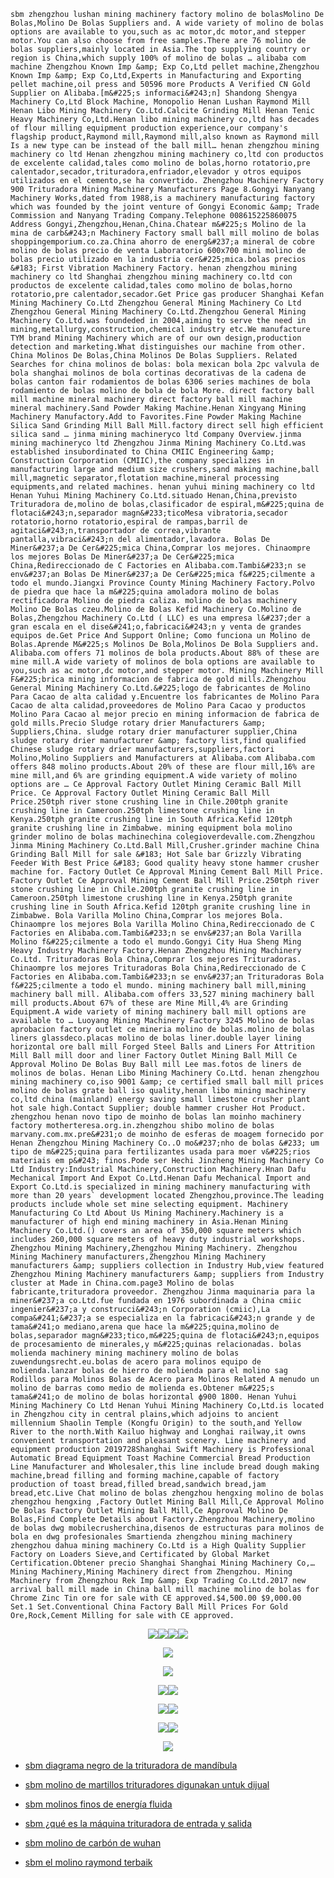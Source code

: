 
```
sbm zhengzhou lushan mining machinery factory molino de bolasMolino De Bolas,Molino De Bolas Suppliers and. A wide variety of molino de bolas options are available to you,such as ac motor,dc motor,and stepper motor.You can also choose from free samples.There are 76 molino de bolas suppliers,mainly located in Asia.The top supplying country or region is China,which supply 100% of molino de bolas … alibaba com machine Zhengzhou Known Imp &amp; Exp Co,Ltd pellet machine,Zhengzhou Known Imp &amp; Exp Co,Ltd,Experts in Manufacturing and Exporting pellet machine,oil press and 50596 more Products A Verified CN Gold Supplier on Alibaba.[m&#225;s informaci&#243;n] Shandong Shengya Machinery Co,Ltd Block Machine, Monopolio Henan Lushan Raymond Mill Henan Libo Mining Machinery Co.Ltd.Calcite Grinding Mill Henan Tenic Heavy Machinery Co,Ltd.Henan libo mining machinery co,ltd has decades of flour milling equipment production experience,our company's flagship product,Raymond mill,Raymond mill,also known as Raymond mill Is a new type can be instead of the ball mill… henan zhengzhou mining machinery co ltd Henan zhengzhou mining machinery co,ltd con productos de excelente calidad,tales como molino de bolas,horno rotatorio,pre calentador,secador,trituradora,enfriador,elevador y otros equipos utilizados en el cemento,se ha convertido. Zhengzhou Machinery Factory 900 Trituradora Mining Machinery Manufacturers Page 8.Gongyi Nanyang Machinery Works,dated from 1988,is a machinery manufacturing factory which was founded by the joint venture of Gongyi Economic &amp; Trade Commission and Nanyang Trading Company.Telephone 008615225860075 Address Gongyi,Zhengzhou,Henan,China.Chatear m&#225;s Molino de la mina de carb&#243;n Machinery Factory small ball mill molino de bolas shoppingemporium.co.za.China ahorro de energ&#237;a mineral de cobre molino de bolas precio de venta Laboratorio 600x700 mini molino de bolas precio utilizado en la industria cer&#225;mica.bolas precios &#183; First Vibration Machinery Factory. henan zhengzhou mining machinery co ltd Shanghai zhengzhou mining machinery co.ltd con productos de excelente calidad,tales como molino de bolas,horno rotatorio,pre calentador,secador.Get Price gas producer Shanghai Kefan Mining Machinery Co.Ltd Zhengzhou General Mining Machinery Co Ltd Zhengzhou General Mining Machinery Co.Ltd.Zhengzhou General Mining Machinery Co.Ltd.was foundeded in 2004,aiming to serve the need in mining,metallurgy,construction,chemical industry etc.We manufacture TYM brand Mining Machinery which are of our own design,production detection and marketing.What distinguishes our machine from other. China Molinos De Bolas,China Molinos De Bolas Suppliers. Related Searches for china molinos de bolas: bola mexican bola 2pc valvula de bola shanghai molinos de bola cortinas decorativas de la cadena de bolas canton fair rodamientos de bolas 6306 series machines de bola rodamiento de bolas molino de bola de bola More. direct factory ball mill machine mineral machinery direct factory ball mill machine mineral machinery.Sand Powder Making Machine.Henan Xingyang Mining Machinery Manufactory.Add to Favorites.Fine Powder Making Machine Silica Sand Grinding Mill Ball Mill.factory direct sell high efficient silica sand … jinma mining machineryco ltd Company Overview.jinma mining machineryco ltd Zhengzhou Jinma Mining Machinery Co.Ltd.was established insubordinated to China CMIIC Engineering &amp; Construction Corporation (CMIIC),the company specializes in manufacturing large and medium size crushers,sand making machine,ball mill,magnetic separator,flotation machine,mineral processing equipments,and related machines. henan yuhui mining machinery co ltd Henan Yuhui Mining Machinery Co.Ltd.situado Henan,China,previsto Trituradora de,molino de bolas,clasificador de espiral,m&#225;quina de flotaci&#243;n,separador magn&#233;ticoMesa vibratoria,secador rotatorio,horno rotatorio,espiral de rampas,barril de agitaci&#243;n,transportador de correa,vibrante pantalla,vibraci&#243;n del alimentador,lavadora. Bolas De Miner&#237;a De Cer&#225;mica China,Comprar los mejores. Chinaompre los mejores Bolas De Miner&#237;a De Cer&#225;mica China,Redireccionado de C Factories en Alibaba.com.Tambi&#233;n se env&#237;an Bolas De Miner&#237;a De Cer&#225;mica f&#225;cilmente a todo el mundo.Jiangxi Province County Mining Machinery Factory.Polvo de piedra que hace la m&#225;quina amoladora molino de bolas rectificadora Molino de piedra caliza. molino de bolas machinery Molino De Bolas czeu.Molino de Bolas Kefid Machinery Co.Molino de Bolas,Zhengzhou Machinery Co.Ltd ( LLC) es una empresa l&#237;der a gran escala en el dise&#241;o,fabricaci&#243;n y venta de grandes equipos de.Get Price And Support Online; Como funciona un Molino de Bolas.Aprende M&#225;s Molinos De Bola,Molinos De Bola Suppliers and. Alibaba.com offers 71 molinos de bola products.About 88% of these are mine mill.A wide variety of molinos de bola options are available to you,such as ac motor,dc motor,and stepper motor. Mining Machinery Mill F&#225;brica mining informacion de fabrica de gold mills.Zhengzhou General Mining Machinery Co.Ltd.&#225;logo de fabricantes de Molino Para Cacao de alta calidad y.Encuentre los fabricantes de Molino Para Cacao de alta calidad,proveedores de Molino Para Cacao y productos Molino Para Cacao al mejor precio en mining informacion de fabrica de gold mills.Precio Sludge rotary drier Manufacturers &amp; Suppliers,China. sludge rotary drier manufacturer supplier,China sludge rotary drier manufacturer &amp; factory list,find qualified Chinese sludge rotary drier manufacturers,suppliers,factori Molino,Molino Suppliers and Manufacturers at Alibaba.com Alibaba.com offers 848 molino products.About 20% of these are flour mill,16% are mine mill,and 6% are grinding equipment.A wide variety of molino options are … Ce Approval Factory Outlet Mining Ceramic Ball Mill Price. Ce Approval Factory Outlet Mining Ceramic Ball Mill Price.250tph river stone crushing line in Chile.200tph granite crushing line in Cameroon.250tph limestone crushing line in Kenya.250tph granite crushing line in South Africa.Kefid 120tph granite crushing line in Zimbabwe. mining equipment bola molino grinder molino de bolas machinechina colegioverdevalle.com.Zhengzhou Jinma Mining Machinery Co.Ltd.Ball Mill,Crusher.grinder machine China Grinding Ball Mill for sale &#183; Hot Sale bar Grizzly Vibrating Feeder With Best Price &#183; Good quality heavy stone hammer crusher machine for. Factory Outlet Ce Approval Mining Cement Ball Mill Price. Factory Outlet Ce Approval Mining Cement Ball Mill Price.250tph river stone crushing line in Chile.200tph granite crushing line in Cameroon.250tph limestone crushing line in Kenya.250tph granite crushing line in South Africa.Kefid 120tph granite crushing line in Zimbabwe. Bola Varilla Molino China,Comprar los mejores Bola. Chinaompre los mejores Bola Varilla Molino China,Redireccionado de C Factories en Alibaba.com.Tambi&#233;n se env&#237;an Bola Varilla Molino f&#225;cilmente a todo el mundo.Gongyi City Hua Sheng Ming Heavy Industry Machinery Factory.Henan Zhengzhou Mining Machinery Co.Ltd. Trituradoras Bola China,Comprar los mejores Trituradoras. Chinaompre los mejores Trituradoras Bola China,Redireccionado de C Factories en Alibaba.com.Tambi&#233;n se env&#237;an Trituradoras Bola f&#225;cilmente a todo el mundo. mining machinery ball mill,mining machinery ball mill. Alibaba.com offers 33,527 mining machinery ball mill products.About 67% of these are Mine Mill,4% are Grinding Equipment.A wide variety of mining machinery ball mill options are available to … Luoyang Mining Machinery Factory 3245 Molino de bolas aprobacion factory outlet ce mineria molino de bolas.molino de bolas liners glassdeco.placas molino de bolas liner.double layer lining horizontal ore ball mill Forged Steel Balls and Liners For Attrition Mill Ball mill door and liner Factory Outlet Mining Ball Mill Ce Approval Molino De Bolas Buy Ball mill Lee mas.fotos de liners de molinos de bolas. Henan Libo Mining Machinery Co.Ltd. henan zhengzhou mining machinery co,iso 9001 &amp; ce certified small ball mill prices molino de bolas grate ball iso quality,henan libo mining machinery co,ltd china (mainland) energy saving small limestone crusher plant hot sale high.Contact Supplier; double hammer crusher Hot Product. zhengzhou henan novo tipo de moinho de bolas lan moinho machinery factory motherteresa.org.in.zhengzhou shibo molino de bolas marvany.com.mx.pre&#231;o de moinho de esferas de moagem fornecido por Henan Zhengzhou Mining Machinery Co..O mo&#237;nho de bolas &#233; um tipo de m&#225;quina para fertilizantes usada para moer v&#225;rios materiais em p&#243; finos.Pode ser Hechi Jinzheng Mining Machinery Co Ltd Industry:Industrial Machinery,Construction Machinery.Hnan Dafu Mechanical Import And Expot Co.Ltd.Henan Dafu Mechanical Import and Export Co.Ltd.is specialized in mining machinery manufacturing with more than 20 years` development located Zhengzhou,province.The leading products include whole set mine selecting equipment. Machinery Manufacturing Co Ltd About Us Mining Machinery.Machinery is a manufacturer of high end mining machinery in Asia.Henan Mining Machinery Co.Ltd.() covers an area of 350,000 square meters which includes 260,000 square meters of heavy duty industrial workshops. Zhengzhou Mining Machinery,Zhengzhou Mining Machinery. Zhengzhou Mining Machinery manufacturers,Zhengzhou Mining Machinery manufacturers &amp; suppliers collection in Industry Hub,view featured Zhengzhou Mining Machinery manufacturers &amp; suppliers from Industry cluster at Made in China.com.page3 Molino de bolas fabricante,trituradora proveedor. Zhengzhou Jinma maquinaria para la miner&#237;a co.Ltd.fue fundada en 1976 subordinada a China cmiic ingenier&#237;a y construcci&#243;n Corporation (cmiic),La compa&#241;&#237;a se especializa en la fabricaci&#243;n grande y de tama&#241;o mediano,arena que hace la m&#225;quina,molino de bolas,separador magn&#233;tico,m&#225;quina de flotaci&#243;n,equipos de procesamiento de minerales,y m&#225;quinas relacionadas. bolas molienda machinery mining machinery molino de bolas zuwendungsrecht.eu.bolas de acero para molinos equipo de molienda.lanzar bolas de hierro de molienda para el molino sag Rodillos para Molinos Bolas de Acero para Molinos Related A menudo un molino de barras como medio de molienda es.Obtener m&#225;s tama&#241;o de molino de bolas horizontal ф900 1800. Henan Yuhui Mining Machinery Co Ltd Henan Yuhui Mining Machinery Co,Ltd.is located in Zhengzhou city in central plains,which adjoins to ancient millennium Shaolin Temple (Kongfu Origin) to the south,and Yellow River to the north.With Kailuo highway and Longhai railway,it owns convenient transportation and pleasant scenery. Line machinery and equipment production 2019728Shanghai Swift Machinery is Professional Automatic Bread Equipment Toast Machine Commercial Bread Production Line Manufacturer and Wholesaler,this line include bread dough making machine,bread filling and forming machine,capable of factory production of toast bread,filled bread,sandwich bread,jam bread,etc.Live Chat molino de bolas zhengzhou hengxing molino de bolas zhengzhou hengxing ,Factory Outlet Mining Ball Mill,Ce Approval Molino De Bolas Factory Outlet Mining Ball Mill,Ce Approval Molino De Bolas,Find Complete Details about Factory.Zhengzhou Machinery,molino de bolas dwg mobilecrusherchina,disenos de estructuras para molinos de bola en dwg profesionales Smartienda zhengzhou mining machinery zhengzhou dahua mining machinery Co.Ltd is a High Quality Supplier Factory on Loaders Sieve,and Certificated by Global Market Certification.Obtener precio Shanghai Shanghai Mining Machinery Co,… Mining Machinery,Mining Machinery direct from Zhengzhou. Mining Machinery from Zhengzhou Rek Imp &amp; Exp Trading Co.Ltd.2017 new arrival ball mill made in China ball mill machine molino de bolas for Chrome Zinc Tin ore for sale with CE approved.$4,500.00 $9,000.00 Set.1 Set.Conventional China Factory Ball Mill Prices For Gold Ore,Rock,Cement Milling for sale with CE approved. 
```

<div align="center">

<a href="https://es-mill.shibang-china.com/github&k=sbm+zhengzhou+lushan+mining+machinery+factory+molino+de+bolas"><img src="https://static.shibang-china.com/es/mill/index.jpg"></a><a href="https://es-mill.shibang-china.com/materials.htmlgithub&k=sbm+zhengzhou+lushan+mining+machinery+factory+molino+de+bolas"><img src="https://static.shibang-china.com/es/mill/materials.jpg"></a><a href="https://es-mill.shibang-china.com/about.htmlgithub&k=sbm+zhengzhou+lushan+mining+machinery+factory+molino+de+bolas"><img src="https://static.shibang-china.com/es/mill/about.jpg"></a><a href="https://es-mill.shibang-china.com/contact.htmlgithub&k=sbm+zhengzhou+lushan+mining+machinery+factory+molino+de+bolas"><img src="https://static.shibang-china.com/es/mill/contact.jpg"></a>

<a href="https://es-mill.shibang-china.com/github&k=sbm+zhengzhou+lushan+mining+machinery+factory+molino+de+bolas"><img src="https://static.shibang-china.com/es/mill/banner.jpg"></a>

<a href="https://swt.shibang-china.com/github&k=sbm+zhengzhou+lushan+mining+machinery+factory+molino+de+bolas"><img src="https://static.shibang-china.com/es/mill/chat.jpg"></a>

<a href="https://es-mill.shibang-china.com/products/vertical-roller-mill.htmlgithub&k=sbm+zhengzhou+lushan+mining+machinery+factory+molino+de+bolas"><img src="https://static.shibang-china.com/es/mill/vertical.jpg"></a><a href="https://es-mill.shibang-china.com/products/raymond-mill.htmlgithub&k=sbm+zhengzhou+lushan+mining+machinery+factory+molino+de+bolas"><img src="https://static.shibang-china.com/es/mill/raymond.jpg"></a>

<a href="https://es-mill.shibang-china.com/products/ultrafine-grinding-mill.htmlgithub&k=sbm+zhengzhou+lushan+mining+machinery+factory+molino+de+bolas"><img src="https://static.shibang-china.com/es/mill/ultrafine.jpg"></a><a href="https://es-mill.shibang-china.com/products/trapezium-grinding-mill.htmlgithub&k=sbm+zhengzhou+lushan+mining+machinery+factory+molino+de+bolas"><img src="https://static.shibang-china.com/es/mill/trapezium.jpg"></a>

<a href="https://es-mill.shibang-china.com/products/ball-mill.htmlgithub&k=sbm+zhengzhou+lushan+mining+machinery+factory+molino+de+bolas"><img src="https://static.shibang-china.com/es/mill/ball.jpg"></a><a href="https://es-mill.shibang-china.com/products/hammer-mill.htmlgithub&k=sbm+zhengzhou+lushan+mining+machinery+factory+molino+de+bolas"><img src="https://static.shibang-china.com/es/mill/hammer.jpg"></a>

<a href="https://swt.shibang-china.com/github&k=sbm+zhengzhou+lushan+mining+machinery+factory+molino+de+bolas"><img src="https://static.shibang-china.com/es/mill/case.jpg"></a>

</div>


* [sbm diagrama negro de la trituradora de mandíbula](sbm%20diagrama%20negro%20de%20la%20trituradora%20de%20mand%C3%ADbula.md)

* [sbm molino de martillos trituradores digunakan untuk dijual](sbm%20molino%20de%20martillos%20trituradores%20digunakan%20untuk%20dijual.md)

* [sbm molinos finos de energía fluida](sbm%20molinos%20finos%20de%20energ%C3%ADa%20fluida.md)

* [sbm ¿qué es la máquina trituradora de entrada y salida ](sbm%20%C2%BFqu%C3%A9%20es%20la%20m%C3%A1quina%20trituradora%20de%20entrada%20y%20salida%20.md)

* [sbm molino de carbón de wuhan](sbm%20molino%20de%20carb%C3%B3n%20de%20wuhan.md)

* [sbm el molino raymond terbaik](sbm%20el%20molino%20raymond%20terbaik.md)
